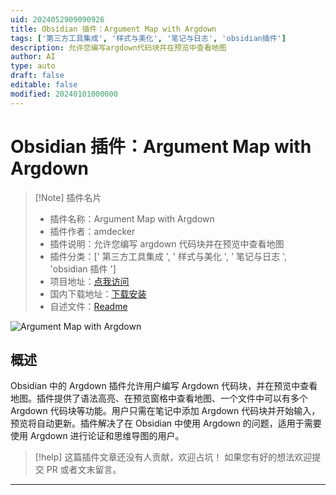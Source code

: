 ```yaml
---
uid: 2024052909090926
title: Obsidian 插件：Argument Map with Argdown
tags: ['第三方工具集成', '样式与美化', '笔记与日志', 'obsidian插件']
description: 允许您编写argdown代码块并在预览中查看地图
author: AI
type: auto
draft: false
editable: false
modified: 20240101000000
---
```


# Obsidian 插件：Argument Map with Argdown

> [!Note] 插件名片
> - 插件名称：Argument Map with Argdown
> - 插件作者：amdecker
> - 插件说明：允许您编写 argdown 代码块并在预览中查看地图
> - 插件分类：[' 第三方工具集成 ', ' 样式与美化 ', ' 笔记与日志 ', 'obsidian 插件 ']
> - 项目地址：[点我访问](https://github.com/amdecker/obsidian-argdown-plugin)
> - 国内下载地址：[下载安装](https://pkmer.cn/products/plugin/pluginMarket/?obsidian-argdown-plugin)
> - 自述文件：[Readme](https://ghproxy.net/https://raw.githubusercontent.com/amdecker/obsidian-argdown-plugin/master/README.md)

![Argument Map with Argdown](https://cdn.pkmer.cn/covers/obsidian-argdown-plugin_new.gif!pkmer)

## 概述

Obsidian 中的 Argdown 插件允许用户编写 Argdown 代码块，并在预览中查看地图。插件提供了语法高亮、在预览窗格中查看地图、一个文件中可以有多个 Argdown 代码块等功能。用户只需在笔记中添加 Argdown 代码块并开始输入，预览将自动更新。插件解决了在 Obsidian 中使用 Argdown 的问题，适用于需要使用 Argdown 进行论证和思维导图的用户。

> [!help]
> 这篇插件文章还没有人贡献，欢迎占坑！
> 如果您有好的想法欢迎提交 PR 或者文末留言。

---



